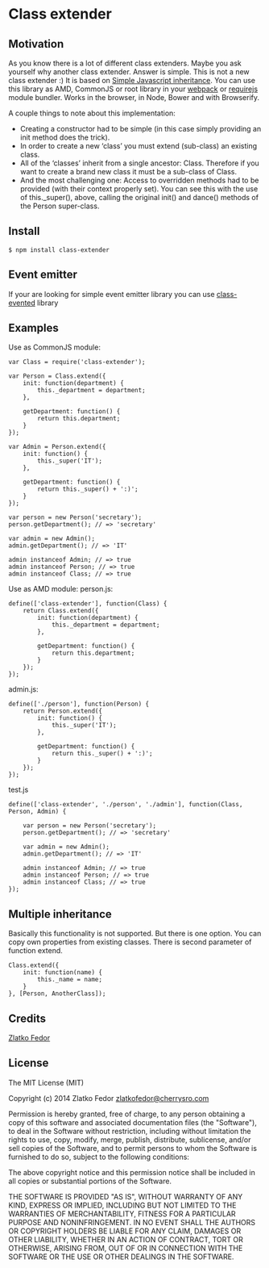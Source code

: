 # Class extender

## Motivation

As you know there is a lot of different class extenders. 
Maybe you ask yourself why another class extender. Answer is simple.
This is not a new class extender :) It is based on [Simple Javascript inheritance](http://ejohn.org/blog/simple-javascript-inheritance/).
You can use this library as AMD, CommonJS or root library in your [webpack](http://webpack.github.io/) or [requirejs](http://requirejs.org/) module bundler.
Works in the browser, in Node, Bower and with Browserify.

A couple things to note about this implementation:
 * Creating a constructor had to be simple (in this case simply providing an init method does the trick).
 * In order to create a new ‘class’ you must extend (sub-class) an existing class.
 * All of the ‘classes’ inherit from a single ancestor: Class. Therefore if you want to create a brand new class it must be a sub-class of Class.
 * And the most challenging one: Access to overridden methods had to be provided (with their context properly set). You can see this with the use of this._super(), above, calling the original init() and dance() methods of the Person super-class.

## Install

	$ npm install class-extender

## Event emitter

If your are looking for simple event emitter library you can use [class-evented](https://github.com/seeden/class-evented) library

## Examples

Use as CommonJS module:

	var Class = require('class-extender');

	var Person = Class.extend({
		init: function(department) {
			this._department = department;
		},

		getDepartment: function() {
			return this.department;
		}
	});

	var Admin = Person.extend({
		init: function() {
			this._super('IT');
		},

		getDepartment: function() {
			return this._super() + ':)';
		}
	});

	var person = new Person('secretary');
	person.getDepartment(); // => 'secretary'

	var admin = new Admin();
	admin.getDepartment(); // => 'IT'

	admin instanceof Admin; // => true
	admin instanceof Person; // => true
	admin instanceof Class; // => true


Use as AMD module:
person.js:

	define(['class-extender'], function(Class) {
		return Class.extend({
			init: function(department) {
				this._department = department;
			},

			getDepartment: function() {
				return this.department;
			}
		});
	});

admin.js:

	define(['./person'], function(Person) {
		return Person.extend({
			init: function() {
				this._super('IT');
			},

			getDepartment: function() {
				return this._super() + ':)';
			}
		});
	});

test.js

	define(['class-extender', './person', './admin'], function(Class, Person, Admin) {

		var person = new Person('secretary');
		person.getDepartment(); // => 'secretary'

		var admin = new Admin();
		admin.getDepartment(); // => 'IT'

		admin instanceof Admin; // => true
		admin instanceof Person; // => true
		admin instanceof Class; // => true
	});

## Multiple inheritance

Basically this functionality is not supported. But there is one option.
You can copy own properties from existing classes. There is second parameter of function extend.

	Class.extend({
		init: function(name) {
			this._name = name;
		}
	}, [Person, AnotherClass]);

## Credits

[Zlatko Fedor](http://github.com/seeden)

## License

The MIT License (MIT)

Copyright (c) 2014 Zlatko Fedor zlatkofedor@cherrysro.com

Permission is hereby granted, free of charge, to any person obtaining a copy
of this software and associated documentation files (the "Software"), to deal
in the Software without restriction, including without limitation the rights
to use, copy, modify, merge, publish, distribute, sublicense, and/or sell
copies of the Software, and to permit persons to whom the Software is
furnished to do so, subject to the following conditions:

The above copyright notice and this permission notice shall be included in
all copies or substantial portions of the Software.

THE SOFTWARE IS PROVIDED "AS IS", WITHOUT WARRANTY OF ANY KIND, EXPRESS OR
IMPLIED, INCLUDING BUT NOT LIMITED TO THE WARRANTIES OF MERCHANTABILITY,
FITNESS FOR A PARTICULAR PURPOSE AND NONINFRINGEMENT. IN NO EVENT SHALL THE
AUTHORS OR COPYRIGHT HOLDERS BE LIABLE FOR ANY CLAIM, DAMAGES OR OTHER
LIABILITY, WHETHER IN AN ACTION OF CONTRACT, TORT OR OTHERWISE, ARISING FROM,
OUT OF OR IN CONNECTION WITH THE SOFTWARE OR THE USE OR OTHER DEALINGS IN
THE SOFTWARE.